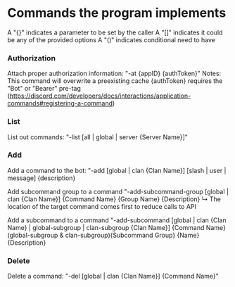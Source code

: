 # Commands the program implements
A "{}" indicates a parameter to be set by the caller
A "[]" indicates it could be any of the provided options
A "()" indicates conditional need to have

### Authorization
Attach proper authorization information: "-at {appID} {authToken}"
Notes:
    This command will overwrite a preexisting cache
    {authToken} requires the "Bot" or "Bearer" pre-tag (https://discord.com/developers/docs/interactions/application-commands#registering-a-command)

### List
List out commands: "-list [all | global | server {Server Name}]"

### Add
Add a command to the bot: "-add [global | clan {Clan Name}] [slash | user | message] {description}

Add subcommand group to a command "-add-subcommand-group [global | clan {Clan Name}] {Command Name} {Group Name} {Description}
    ↳ The location of the target command comes first to reduce calls to API

Add a subcommand to a command "-add-subcommand [global | clan {Clan Name} | global-subgroup | clan-subgroup {Clan Name}] {Command Name} 
                                (global-subgroup & clan-subgroup){Subcommand Group} {Name} {Description}

### Delete
Delete a command: "-del [global | clan {Clan Name}] {Command Name}"